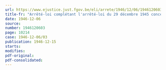 ```yaml
---
url: https://www.ejustice.just.fgov.be/eli/arrete/1946/12/06/1946120603/justel
title-fr: "Arrêté-loi complétant l'arrêté-loi du 29 décembre 1945 concernant les inscriptions sur la voie publique"
date: 1946-12-06
source:
number: 1946120603
page: 10214
case: 1946-12-06/03
publication: 1946-12-15
starts:
modifies:
pdf-original:
pdf-consolidated:
---
```



